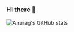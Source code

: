 ### Hi there 👋


![Anurag's GitHub stats](https://github-readme-stats.vercel.app/api?username=NekZerd&show_icons=true&theme=dark)
